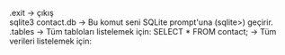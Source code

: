 .exit -> çıkış  
sqlite3 contact.db -> Bu komut seni SQLite prompt'una (sqlite>) geçirir.
.tables -> Tüm tabloları listelemek için:
SELECT * FROM contact; -> Tüm verileri listelemek için: